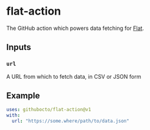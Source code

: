 # flat-action

The GitHub action which powers data fetching for [Flat](https://github.com/githubocto/flat).

## Inputs  

### `url`

A URL from which to fetch data, in CSV or JSON form

## Example

```yaml
uses: githubocto/flat-action@v1
with:
  url: "https://some.where/path/to/data.json"
```
